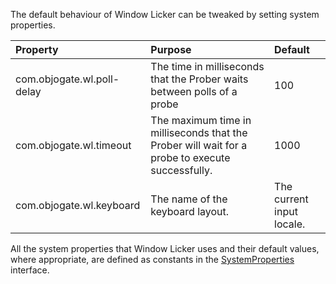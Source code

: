 The default behaviour of Window Licker can be tweaked by setting system properties.

| **Property** | **Purpose** | **Default** |
|:-------------|:------------|:------------|
| com.objogate.wl.poll-delay | The time in milliseconds that the Prober waits between polls of a probe | 100         |
| com.objogate.wl.timeout | The maximum time in milliseconds that the Prober will wait for a probe to execute successfully. | 1000        |
| com.objogate.wl.keyboard | The name of the keyboard layout.| The current input locale. |

All the system properties that Window Licker uses and their default values, where appropriate, are defined as constants in the [SystemProperties](http://code.google.com/p/windowlicker/source/browse/trunk/java/com/objogate/wl/SystemProperties.java) interface.